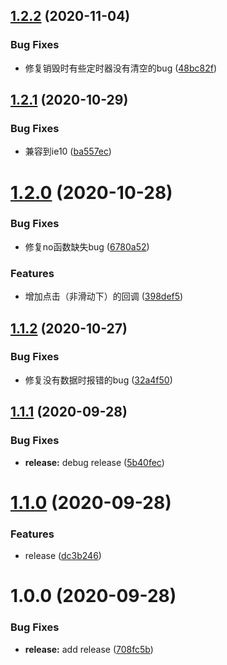 ## [1.2.2](https://github.com/godxiaoji/mslide/compare/v1.2.1...v1.2.2) (2020-11-04)


### Bug Fixes

* 修复销毁时有些定时器没有清空的bug ([48bc82f](https://github.com/godxiaoji/mslide/commit/48bc82f7cc2164625a644c44c906e97d02f18d16))

## [1.2.1](https://github.com/godxiaoji/mslide/compare/v1.2.0...v1.2.1) (2020-10-29)


### Bug Fixes

* 兼容到ie10 ([ba557ec](https://github.com/godxiaoji/mslide/commit/ba557ecf5e3e072bf2c588072f924320c281ca5c))

# [1.2.0](https://github.com/godxiaoji/mslide/compare/v1.1.2...v1.2.0) (2020-10-28)


### Bug Fixes

* 修复no函数缺失bug ([6780a52](https://github.com/godxiaoji/mslide/commit/6780a52489f1d11c9b2b9a9755e45e65b335a22a))


### Features

* 增加点击（非滑动下）的回调 ([398def5](https://github.com/godxiaoji/mslide/commit/398def5395c47af5dfa60a061bcdd4afcd73bb5d))

## [1.1.2](https://github.com/godxiaoji/mslide/compare/v1.1.1...v1.1.2) (2020-10-27)


### Bug Fixes

* 修复没有数据时报错的bug ([32a4f50](https://github.com/godxiaoji/mslide/commit/32a4f50157094dba235f208416f2db830e8200e2))

## [1.1.1](https://github.com/godxiaoji/mslide/compare/v1.1.0...v1.1.1) (2020-09-28)


### Bug Fixes

* **release:** debug release ([5b40fec](https://github.com/godxiaoji/mslide/commit/5b40fec8c21d737f4fcbd197193c38fb28e0ed38))

# [1.1.0](https://github.com/godxiaoji/mslide/compare/v1.0.0...v1.1.0) (2020-09-28)


### Features

* release ([dc3b246](https://github.com/godxiaoji/mslide/commit/dc3b246948edb0da7be924c04b1f9a815126da15))

# 1.0.0 (2020-09-28)


### Bug Fixes

* **release:** add release ([708fc5b](https://github.com/godxiaoji/mslide/commit/708fc5b9584b9f10f2adfd4285f18937accdfaac))
